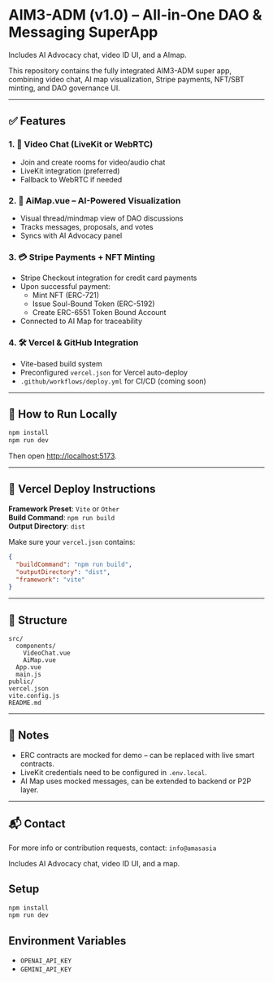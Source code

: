 # AIM3-ADM (v1.0) – All-in-One DAO & Messaging SuperApp
Includes AI Advocacy chat, video ID UI, and a AImap.

This repository contains the fully integrated AIM3-ADM super app, combining video chat, AI map visualization, Stripe payments, NFT/SBT minting, and DAO governance UI.

---

## ✅ Features

### 1. 🎥 Video Chat (LiveKit or WebRTC)
- Join and create rooms for video/audio chat
- LiveKit integration (preferred)
- Fallback to WebRTC if needed

### 2. 🧠 AiMap.vue – AI-Powered Visualization
- Visual thread/mindmap view of DAO discussions
- Tracks messages, proposals, and votes
- Syncs with AI Advocacy panel

### 3. 💳 Stripe Payments + NFT Minting
- Stripe Checkout integration for credit card payments
- Upon successful payment:
  - Mint NFT (ERC-721)
  - Issue Soul-Bound Token (ERC-5192)
  - Create ERC-6551 Token Bound Account
- Connected to AI Map for traceability

### 4. 🛠 Vercel & GitHub Integration
- Vite-based build system
- Preconfigured `vercel.json` for Vercel auto-deploy
- `.github/workflows/deploy.yml` for CI/CD (coming soon)

---

## 🧪 How to Run Locally

```bash
npm install
npm run dev
```

Then open [http://localhost:5173](http://localhost:5173).

---

## 🚀 Vercel Deploy Instructions

**Framework Preset**: `Vite` or `Other`  
**Build Command**: `npm run build`  
**Output Directory**: `dist`

Make sure your `vercel.json` contains:

```json
{
  "buildCommand": "npm run build",
  "outputDirectory": "dist",
  "framework": "vite"
}
```

---

## 📁 Structure

```
src/
  components/
    VideoChat.vue
    AiMap.vue
  App.vue
  main.js
public/
vercel.json
vite.config.js
README.md
```

---

## 📌 Notes

- ERC contracts are mocked for demo – can be replaced with live smart contracts.
- LiveKit credentials need to be configured in `.env.local`.
- AI Map uses mocked messages, can be extended to backend or P2P layer.

---

## 📬 Contact

For more info or contribution requests, contact: `info@amasasia`

Includes AI Advocacy chat, video ID UI, and a map.

## Setup
```bash
npm install
npm run dev
```

## Environment Variables
- `OPENAI_API_KEY`
- `GEMINI_API_KEY`
